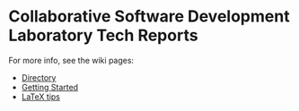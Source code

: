 # Collaborative Software Development Laboratory Tech Reports

For more info, see the wiki pages:

  * [Directory](https://github.com/csdl/techreports/wiki/Directory)
  * [Getting Started](https://github.com/csdl/techreports/wiki/Getting-started)
  * [LaTeX tips](https://github.com/csdl/techreports/wiki/LaTeX-Tips)